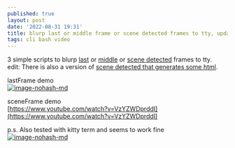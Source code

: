 ```yaml
---
published: true
layout: post
date: '2022-08-31 19:31'
title: blurp last or middle frame or scene detected frames to tty, update 2
tags: cli bash video 
---
```

3 simple scripts to blurp [last](https://raw.githubusercontent.com/brontosaurusrex/singularity/master/bin/lastFrame) or [middle](https://raw.githubusercontent.com/brontosaurusrex/singularity/master/bin/middleFrame) or [scene detected](https://raw.githubusercontent.com/brontosaurusrex/singularity/master/bin/sceneFrame) frames to tty.    
edit: There is also a version of [scene detected that generates some html](https://raw.githubusercontent.com/brontosaurusrex/singularity/master/bin/sceneFrameMitHtml).

lastFrame demo    
[![image-nohash-md](https://i.imgur.com/xTUyJTYl.png)](https://i.imgur.com/xTUyJTY.png)

sceneFrame demo  
[https://www.youtube.com/watch?v=VzYZWDprddI](https://www.youtube.com/watch?v=VzYZWDprddI)

p.s. Also tested with kitty term and seems to work fine  
[![image-nohash-md](https://i.imgur.com/MgIyOG0l.png)](https://i.imgur.com/MgIyOG0.png)
